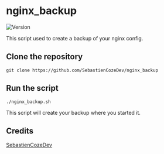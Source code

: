 # nginx_backup
![Version](https://img.shields.io/badge/version-0.1.0-blue.svg)

This script used to create a backup of your nginx config.

## Clone the repository

```
git clone https://github.com/SebastienCozeDev/nginx_backup
```

## Run the script

```
./nginx_backup.sh
```

This script will create your backup where you started it.

## Credits
[SebastienCozeDev](https://sebastien.cozedev.com/)
